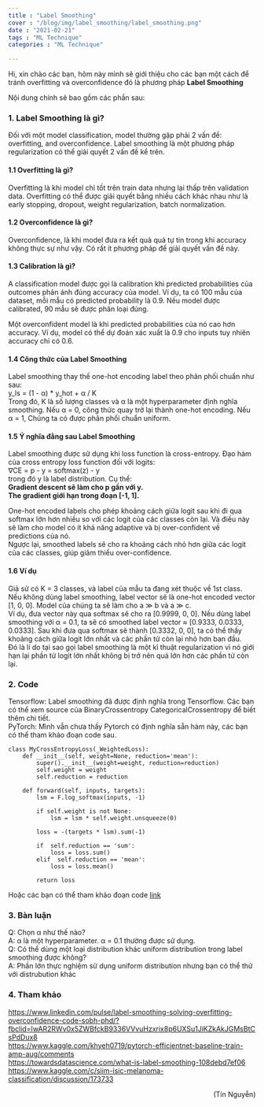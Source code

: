 ```yaml
---
title : "Label Smoothing"
cover : "/blog/img/label_smoothing/label_smoothing.png"
date : "2021-02-21"
tags : "ML Technique"
categories : "ML Technique"

---
```


Hi, xin chào các bạn, hôm này mình sẽ giới thiệu cho các bạn một cách để tránh overfitting và overconfidence đó là phương pháp <b>Label Smoothing</b><br/>

Nội dung chính sẽ bao gồm các phần sau: <br/>

### 1. Label Smoothing là gì?
Đối với một model classification, model thường gặp phải 2 vấn đề: overfitting, and overconfidence. Label smoothing là một phương pháp regularization có thể giải quyết 2 vấn đề kể trên.

#### 1.1 Overfitting là gì?
Overfitting là khi model chỉ tốt trên train data nhưng lại thấp trên validation data. Overfitting có thể được giải quyết bằng nhiều cách khác nhau như là early stopping, dropout, weight regularization, batch normalization.

#### 1.2 Overconfidence là gì?
Overconfidence, là khi model đưa ra kết quả quá tự tin trong khi accuracy không thực sự như vậy. Có rất ít phương pháp để giải quyết vấn đề này.

#### 1.3 Calibration là gì?
A classification model được gọi là calibration khi predicted probabilities của outcomes phản ánh đúng accuracy của model. Ví dụ, ta có 100 mẫu của dataset, mỗi mẫu có predicted probability là 0.9. Nếu model được calibrated, 90 mẫu sẽ được phân loại đúng. 

Một overconfident model là khi predicted probabilities của nó cao hơn accuracy. Ví dụ, model có thể dự đoán xác xuất là 0.9 cho inputs tuy nhiên accuracy chỉ có 0.6.

#### 1.4 Công thức của Label Smoothing
Label smoothing thay thế one-hot encoding label theo phân phối chuẩn như sau:<br/>
y_ls = (1 - α) * y_hot + α / K <br/>
Trong đó, K là số lượng classes và α là một hyperparameter định nghĩa smoothing. Nếu α = 0, công thức quay trở lại thành one-hot encoding. Nếu α = 1, Chúng ta có được phân phối chuẩn uniform.

#### 1.5 Ý nghĩa đằng sau Label Smoothing
Label smoothing được sử dụng khi loss function là cross-entropy. Đạo hàm của cross entropy loss function đối với logits:<br/>
∇CE = p - y = softmax(z) - y <br/>
trong đó y là label distribution. Cụ thể: <br/>
<b> Gradient descent sẽ làm cho p gần với y.</b><br/>
<b>The gradient giới hạn trong đoạn [-1, 1].</b><br/>

One-hot encoded labels cho phép khoảng cách giữa logit sau khi đi qua softmax lớn hơn nhiều so với các logit của các classes còn lại. Và điều này sẽ làm cho model có ít khả năng adaptive và bị over-confident về predictions của nó. <br/>
Ngược lại, smoothed labels sẽ cho ra khoảng cách nhỏ hơn giữa các logit của các classes, giúp giảm thiểu over-confidence.

#### 1.6 Ví dụ
Giả sử có K = 3 classes, và label của mẫu ta đang xét thuộc về 1st class. <br/>
Nếu không dùng label smoothing, label vector sẽ là  one-hot encoded vector [1, 0, 0]. Model của chúng ta sẽ làm cho a ≫ b và a ≫ c. <br/>
Ví dụ, đưa vector này qua softmax sẽ cho ra [0.9999, 0, 0]. Nếu dùng label smoothing với α = 0.1, ta sẽ có smoothed label vector ≈ [0.9333, 0.0333, 0.0333]. Sau khi đưa qua softmax sẽ thành [0.3332, 0, 0], ta có thể thấy khoảng cách giữa logit lớn nhất và các phần tử còn lại nhỏ hơn ban đầu. <br/>
Đó là lí do tại sao gọi label smoothing là một kĩ thuật regularization vì nó giới hạn lại phần tử logit lớn nhất không bị trở nên quá lớn hơn các phần tử còn lại. <br/>

### 2. Code
Tensorflow: Label smoothing đã được định nghĩa trong Tensorflow. Các bạn có thể xem source của BinaryCrossentropy CategoricalCrossentropy để biết thêm chi tiết.<br/>
PyTorch: Mình vẫn chưa thấy Pytorch có định nghĩa sẵn hàm này, các bạn có thể tham khảo đoạn code sau.<br/>
```
class MyCrossEntropyLoss(_WeightedLoss):
    def __init__(self, weight=None, reduction='mean'):
        super().__init__(weight=weight, reduction=reduction)
        self.weight = weight
        self.reduction = reduction

    def forward(self, inputs, targets):
        lsm = F.log_softmax(inputs, -1)

        if self.weight is not None:
            lsm = lsm * self.weight.unsqueeze(0)

        loss = -(targets * lsm).sum(-1)

        if  self.reduction == 'sum':
            loss = loss.sum()
        elif  self.reduction == 'mean':
            loss = loss.mean()

        return loss
```
Hoặc các bạn có thể tham khảo đoạn code [link](https://colab.research.google.com/drive/1HiZIS4G8QaOJNc0xARnMUT2LExocpQI3#scrollTo=z7ptOPY3oJzR)
### 3. Bàn luận
Q: Chọn α như thế nào?<br/>
A: α là một hyperparameter. α = 0.1 thường được sử dụng.<br/>
Q: Có thể dùng một loại distribution khác uniform distribution trong label smoothing được không? <br/>
A: Phần lớn thực nghiệm sử dụng uniform distribution nhưng bạn có thể thử với distrubution khác<br/>

### 4. Tham khảo
https://www.linkedin.com/pulse/label-smoothing-solving-overfitting-overconfidence-code-sobh-phd/?fbclid=IwAR2RWv0x5ZWBfckB9336VVvuHzxrix8p6UXSu1JiKZkAkJGMsBtCsPdDux8 <br/>
https://www.kaggle.com/khyeh0719/pytorch-efficientnet-baseline-train-amp-aug/comments <br/>
https://towardsdatascience.com/what-is-label-smoothing-108debd7ef06<br/>
https://www.kaggle.com/c/siim-isic-melanoma-classification/discussion/173733<br/>
<div style="text-align: right"> (Tín Nguyễn) </div>

